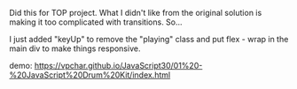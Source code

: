 Did this for TOP project. What I didn't like from the original solution is making it too complicated with transitions. So...

I just added "keyUp" to remove the "playing" class and put flex - wrap in the main div to make things responsive.

demo: https://vpchar.github.io/JavaScript30/01%20-%20JavaScript%20Drum%20Kit/index.html
